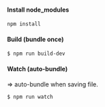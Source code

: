 #### Install node_modules

`npm install`


#### Build (bundle once)

`$ npm run build-dev `


#### Watch (auto-bundle)

=> auto-bundle when saving file.

`$ npm run watch`
